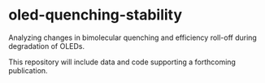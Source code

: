 # oled-quenching-stability
Analyzing changes in bimolecular quenching and efficiency roll-off during degradation of OLEDs.

This repository will include data and code supporting a forthcoming publication.
